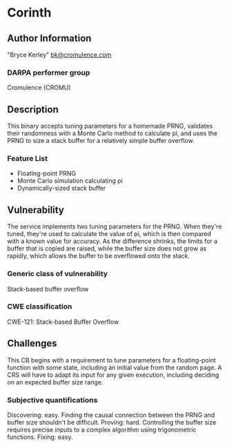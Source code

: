 # Corinth

## Author Information

"Bryce Kerley" <bk@cromulence.com>

### DARPA performer group
Cromulence (CROMU)

## Description

This binary accepts tuning parameters for a homemade PRNG, validates their
randomness with a Monte Carlo method to calculate pi, and uses the PRNG to
size a stack buffer for a relatively simple buffer overflow.

### Feature List

* Floating-point PRNG
* Monte Carlo simulation calculating pi
* Dynamically-sized stack buffer

## Vulnerability
The service implements two tuning parameters for the PRNG. When they're tuned,
they're used to calculate the value of pi, which is then compared with a known
value for accuracy. As the difference shrinks, the limits for a buffer that is
copied are raised, while the buffer size does not grow as rapidly, which allows
the buffer to be overflowed onto the stack.

### Generic class of vulnerability
Stack-based buffer overflow

### CWE classification
CWE-121: Stack-based Buffer Overflow

## Challenges

This CB begins with a requirement to tune parameters for a floating-point
function with some state, including an initial value from the random page. A
CRS will have to adapt its input for any given execution, including deciding on
an expected buffer size range.

### Subjective quantifications
Discovering: easy. Finding the causal connection between the PRNG and
buffer size shouldn't be difficult.
Proving: hard. Controlling the buffer size requires precise inputs to a
complex algorithm using trigonometric functions.
Fixing: easy.
